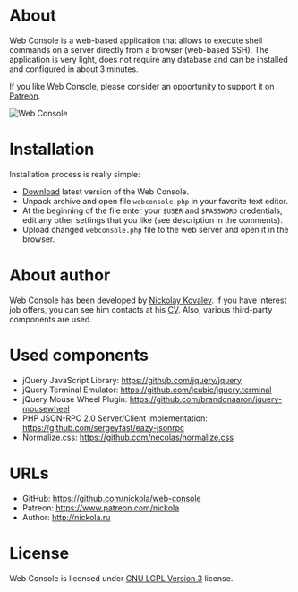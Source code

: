# About

Web Console is a web-based application that allows to execute shell commands on a server directly from a browser (web-based SSH).
The application is very light, does not require any database and can be installed and configured in about 3 minutes.

If you like Web Console, please consider an opportunity to support it on [Patreon](https://www.patreon.com/nickola).

![Web Console](https://raw.github.com/nickola/web-console/master/screenshots/main.png)

# Installation

Installation process is really simple:

  - [Download](https://github.com/nickola/web-console/releases/download/v0.9.7/webconsole-0.9.7.zip) latest version of the Web Console.
  - Unpack archive and open file `webconsole.php` in your favorite text editor.
  - At the beginning of the file enter your `$USER` and `$PASSWORD` credentials, edit any other settings that you like (see description in the comments).
  - Upload changed `webconsole.php` file to the web server and open it in the browser.

# About author

Web Console has been developed by [Nickolay Kovalev](http://nickola.ru).
If you have interest job offers, you can see him contacts at his [CV](http://cv.nickola.ru).
Also, various third-party components are used.

# Used components

  - jQuery JavaScript Library: https://github.com/jquery/jquery
  - jQuery Terminal Emulator: https://github.com/jcubic/jquery.terminal
  - jQuery Mouse Wheel Plugin: https://github.com/brandonaaron/jquery-mousewheel
  - PHP JSON-RPC 2.0 Server/Client Implementation: https://github.com/sergeyfast/eazy-jsonrpc
  - Normalize.css: https://github.com/necolas/normalize.css

# URLs

 - GitHub: https://github.com/nickola/web-console
 - Patreon: https://www.patreon.com/nickola
 - Author: http://nickola.ru

# License

Web Console is licensed under [GNU LGPL Version 3](http://www.gnu.org/licenses/lgpl.html) license.

